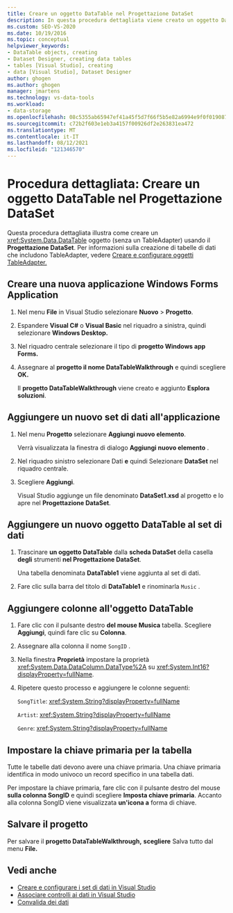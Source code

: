 ```yaml
---
title: Creare un oggetto DataTable nel Progettazione DataSet
description: In questa procedura dettagliata viene creato un oggetto DataTable (senza tableAdapter) usando il Progettazione DataSet. Creare una nuova Windows'applicazione Forms e aggiungerne uno nuovo.
ms.custom: SEO-VS-2020
ms.date: 10/19/2016
ms.topic: conceptual
helpviewer_keywords:
- DataTable objects, creating
- Dataset Designer, creating data tables
- tables [Visual Studio], creating
- data [Visual Studio], Dataset Designer
author: ghogen
ms.author: ghogen
manager: jmartens
ms.technology: vs-data-tools
ms.workload:
- data-storage
ms.openlocfilehash: 08c5355ab65947ef41a45f5d7f66f5b5e82a6994e9f0f0190870b28d687ffa7e
ms.sourcegitcommit: c72b2f603e1eb3a4157f00926df2e263831ea472
ms.translationtype: MT
ms.contentlocale: it-IT
ms.lasthandoff: 08/12/2021
ms.locfileid: "121346570"
---
```

# <a name="walkthrough-create-a-datatable-in-the-dataset-designer"></a>Procedura dettagliata: Creare un oggetto DataTable nel Progettazione DataSet

Questa procedura dettagliata illustra come creare un <xref:System.Data.DataTable> oggetto (senza un TableAdapter) usando il **Progettazione DataSet**. Per informazioni sulla creazione di tabelle di dati che includono TableAdapter, vedere [Creare e configurare oggetti TableAdapter.](../data-tools/create-and-configure-tableadapters.md)

## <a name="create-a-new-windows-forms-application"></a>Creare una nuova applicazione Windows Forms Application

1. Nel menu **File** in Visual Studio selezionare **Nuovo** > **Progetto**.

2. Espandere **Visual C#** o **Visual Basic** nel riquadro a sinistra, quindi selezionare **Windows Desktop.**

3. Nel riquadro centrale selezionare il tipo di **progetto Windows app Forms.**

4. Assegnare al **progetto il nome DataTableWalkthrough** e quindi scegliere **OK.**

     Il **progetto DataTableWalkthrough** viene creato e aggiunto **Esplora soluzioni**.

## <a name="add-a-new-dataset-to-the-application"></a>Aggiungere un nuovo set di dati all'applicazione

1. Nel menu **Progetto** selezionare **Aggiungi nuovo elemento**.

     Verrà visualizzata la finestra di dialogo **Aggiungi nuovo elemento** .

2. Nel riquadro sinistro selezionare Dati **e** quindi Selezionare **DataSet** nel riquadro centrale.

3. Scegliere **Aggiungi**.

     Visual Studio aggiunge un file denominato **DataSet1.xsd** al progetto e lo apre nel **Progettazione DataSet**.

## <a name="add-a-new-datatable-to-the-dataset"></a>Aggiungere un nuovo oggetto DataTable al set di dati

1. Trascinare **un oggetto DataTable** dalla **scheda DataSet** della casella **degli** strumenti **nel Progettazione DataSet**.

     Una tabella denominata **DataTable1** viene aggiunta al set di dati.

2. Fare clic sulla barra del titolo di **DataTable1** e rinominarla `Music` .

## <a name="add-columns-to-the-datatable"></a>Aggiungere colonne all'oggetto DataTable

1. Fare clic con il pulsante destro **del mouse Musica** tabella. Scegliere **Aggiungi**, quindi fare clic su **Colonna**.

2. Assegnare alla colonna il nome `SongID` .

3. Nella finestra **Proprietà** impostare la proprietà <xref:System.Data.DataColumn.DataType%2A> su <xref:System.Int16?displayProperty=fullName>.

4. Ripetere questo processo e aggiungere le colonne seguenti:

     `SongTitle`: <xref:System.String?displayProperty=fullName>

     `Artist`: <xref:System.String?displayProperty=fullName>

     `Genre`: <xref:System.String?displayProperty=fullName>

## <a name="set-the-primary-key-for-the-table"></a>Impostare la chiave primaria per la tabella

Tutte le tabelle dati devono avere una chiave primaria. Una chiave primaria identifica in modo univoco un record specifico in una tabella dati.

Per impostare la chiave primaria, fare clic con il pulsante destro del mouse **sulla colonna SongID** e quindi scegliere **Imposta chiave primaria**. Accanto alla colonna SongID viene visualizzata **un'icona a** forma di chiave.

## <a name="save-your-project"></a>Salvare il progetto

Per salvare il **progetto DataTableWalkthrough,** **scegliere** Salva tutto dal menu **File.**

## <a name="see-also"></a>Vedi anche

- [Creare e configurare i set di dati in Visual Studio](../data-tools/create-and-configure-datasets-in-visual-studio.md)
- [Associare controlli ai dati in Visual Studio](../data-tools/bind-controls-to-data-in-visual-studio.md)
- [Convalida dei dati](../data-tools/validate-data-in-datasets.md)
